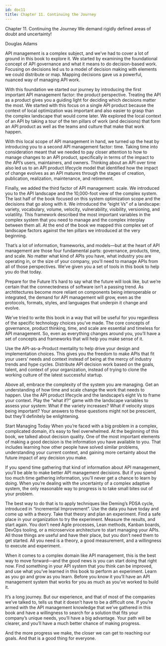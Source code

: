 ```yaml
---
id: doc11
title: Chapter 11. Continuing the Journey
---
```


Chapter 11. Continuing the Journey
We demand rigidly defined areas of doubt and uncertainty!

Douglas Adams

API management is a complex subject, and we’ve had to cover a lot of ground in this book to explore it. We started by examining the foundational concept of API governance and what it means to do decision-based work. Focusing on decisions led us to a model of decision making with elements we could distribute or map. Mapping decisions gave us a powerful, nuanced way of managing API work.

With this foundation we started our journey by introducing the first important API management factor: the product perspective. Treating the API as a product gives you a guiding light for deciding which decisions matter the most. We started with this focus on a single API product because the context of local optimization was important and also easier to grasp than the complex landscape that would come later. We explored the local context of an API by taking a tour of the ten pillars of work (and decisions) that form an API product as well as the teams and culture that make that work happen.

With this local scope of API management in hand, we turned up the heat by introducing you to a second API management factor: time. Taking time into consideration meant that we needed to pay closer attention to how to manage changes to an API product, specifically in terms of the impact to the API’s users, maintainers, and owners. Thinking about an API over time also led us to an API product lifecycle model that identified how the impact of change evolves as an API matures through the stages of creation, publication, realization, maintenance, and retirement.

Finally, we added the third factor of API management: scale. We introduced you to the API landscape and the 10,000-foot view of the complex system. The last half of the book focused on this system optimization scope and the decisions that go along with it. We introduced the “eight Vs” of a landscape: variety, vocabulary, volume, velocity, vulnerability, visibility, versioning, and volatility. This framework described the most important variables in the complex system that you need to manage and the complex interplay between them all. At the end of the book we mapped this complex set of landscape factors against the ten pillars we introduced at the very beginning.

That’s a lot of information, frameworks, and models—but at the heart of API management are those four fundamental parts: governance, products, time, and scale. No matter what kind of APIs you have, what industry you are operating in, or the size of your company, you’ll need to manage APIs from all of those perspectives. We’ve given you a set of tools in this book to help you do that today.

Prepare for the Future
It’s hard to say what the future will look like, but we’re certain that the connectedness of software isn’t a passing trend. As archtitectures become more reliant on components being interoperable or integrated, the demand for API management will grow, even as the protocols, formats, styles, and languages that underpin it change and evolve.

We’ve tried to write this book in a way that will be useful for you regardless of the specific technology choices you’ve made. The core concepts of governance, product thinking, time, and scale are essential and timeless for API management. So, even as everything changes around you, you’ll have a set of concepts and frameworks that will help you make sense of it.

Use the API-as-a-Product mentality to help drive your design and implementation choices. This gives you the freedom to make APIs that fit your users’ needs and context instead of being at the mercy of industry trends and hype cycles. Distribute API decision work based on the goals, talent, and context of your organization, instead of trying to clone the working culture of the latest successful startup.

Above all, embrace the complexity of the system you are managing. Get an understanding of how time and scale change the work that needs to happen. Use the API product lifecycle and the landscape’s eight Vs to frame your context. Play the “what if?” game with the landscape variables to assess your system: What if the variety increases? What if velocity stops being important? Your answers to these questions might not be prescient, but they’ll definitely be enlightening.

Start Managing Today
When you’re faced with a big problem in a complex, complicated domain, it’s easy to feel overwhelmed. At the beginning of this book, we talked about decision quality. One of the most important elements of making a good decision is the information you have available to you. That includes learning how other people have solved similar problems, understanding your current context, and gaining more certainty about the future impact of any decision you make.

If you spend time gathering that kind of information about API management, you’ll be able to make better API management decisions. But if you spend too much time gathering information, you’ll never get a chance to learn by doing. When you’re dealing with the uncertainty of a complex adaptive system, the only reasonable way to progress is to take small bites out of your problem.

The best way to do that is to apply techniques like Deming’s PDSA cycle, introduced in “Incremental Improvement”. Use the data you have today and come up with a theory. Take that theory and plan an experiment. Find a safe place in your organization to try the experiment. Measure the results, and start again. You don’t need Agile processes, Lean methods, Kanban boards, DevOps tooling, or a microservice architecture to start managing your APIs. All those things are useful and have their place, but you don’t need them to get started. All you need is a theory, a good measurement, and a willingness to execute and experiment.

When it comes to a complex domain like API management, this is the best way to move forward—and the good news is you can start doing that right now. Find something in your API system that you think can be improved, and use what you’ve learned in this book to perform an experiment. Learn as you go and grow as you learn. Before you know it you’ll have an API management system that works for you as much as you’ve worked to build it.

It’s a long journey. But our experience, and that of most of the companies we’ve talked to, tells us that it doesn’t have to be a difficult one. If you’re armed with the API management knowledge that we’ve gathered in this book and have a willingness to search for a solution that fits your company’s unique needs, you’ll have a big advantage. Your path will be clearer, and you’ll have a much better chance of making progress.

And the more progress we make, the closer we can get to reaching our goals. And that is a good thing for everyone.